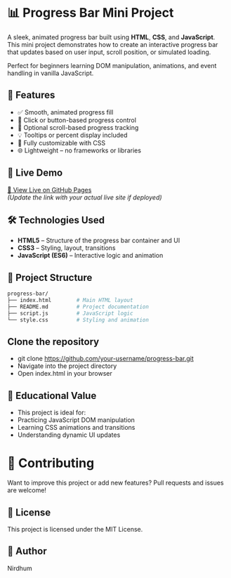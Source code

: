 # 📊 Progress Bar Mini Project

A sleek, animated progress bar built using **HTML**, **CSS**, and **JavaScript**. This mini project demonstrates how to create an interactive progress bar that updates based on user input, scroll position, or simulated loading.

Perfect for beginners learning DOM manipulation, animations, and event handling in vanilla JavaScript.

## 🌟 Features

- ✅ Smooth, animated progress fill
- 🎯 Click or button-based progress control
- 📜 Optional scroll-based progress tracking
- 💡 Tooltips or percent display included
- 🎨 Fully customizable with CSS
- 🌐 Lightweight – no frameworks or libraries

## 🚀 Live Demo

[🔗 View Live on GitHub Pages](https://your-username.github.io/progress-bar)  
_(Update the link with your actual live site if deployed)_

## 🛠️ Technologies Used

- **HTML5** – Structure of the progress bar container and UI
- **CSS3** – Styling, layout, transitions
- **JavaScript (ES6)** – Interactive logic and animation

## 📁 Project Structure

```bash
progress-bar/
├── index.html        # Main HTML layout
├── README.md         # Project documentation
├── script.js         # JavaScript logic
└── style.css         # Styling and animation
```

## Clone the repository

- git clone https://github.com/your-username/progress-bar.git
- Navigate into the project directory
- Open index.html in your browser

## 🧠 Educational Value

- This project is ideal for:
- Practicing JavaScript DOM manipulation
- Learning CSS animations and transitions
- Understanding dynamic UI updates

# 🙌 Contributing

Want to improve this project or add new features?
Pull requests and issues are welcome!

## 📄 License

This project is licensed under the MIT License.

## 👤 Author

Nirdhum
